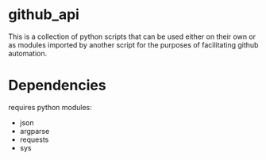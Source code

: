 # github_api
This is a collection of python scripts that can be used either on their own or as modules imported by another script for the purposes of facilitating github automation.

# Dependencies
requires python modules:
  - json
  - argparse
  - requests
  - sys
